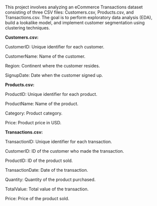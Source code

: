 This project involves analyzing an eCommerce Transactions dataset consisting of three CSV files: Customers.csv, Products.csv, and Transactions.csv. The goal is to perform exploratory data analysis (EDA), build a lookalike model, and implement customer segmentation using clustering techniques. 

**Customers.csv:**

CustomerID: Unique identifier for each customer.

CustomerName: Name of the customer.

Region: Continent where the customer resides.

SignupDate: Date when the customer signed up.

**Products.csv:**

ProductID: Unique identifier for each product.

ProductName: Name of the product.

Category: Product category.

Price: Product price in USD.


**Transactions.csv:**

TransactionID: Unique identifier for each transaction.

CustomerID: ID of the customer who made the transaction.

ProductID: ID of the product sold.

TransactionDate: Date of the transaction.

Quantity: Quantity of the product purchased.

TotalValue: Total value of the transaction.

Price: Price of the product sold.
